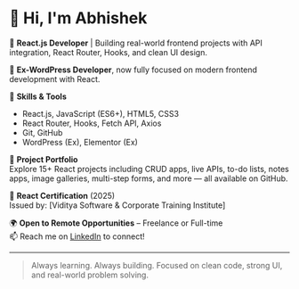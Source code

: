 # 👋 Hi, I'm Abhishek

🚀 **React.js Developer** | Building real-world frontend projects with API integration, React Router, Hooks, and clean UI design.

💼 **Ex-WordPress Developer**, now fully focused on modern frontend development with React.

🎯 **Skills & Tools**  
- React.js, JavaScript (ES6+), HTML5, CSS3  
- React Router, Hooks, Fetch API, Axios  
- Git, GitHub  
- WordPress (Ex), Elementor (Ex)

📂 **Project Portfolio**  
Explore 15+ React projects including CRUD apps, live APIs, to-do lists, notes apps, image galleries, multi-step forms, and more — all available on GitHub.

📜 **React Certification** (2025)  
Issued by: [Viditya Software & Corporate Training Institute]

🌍 **Open to Remote Opportunities** – Freelance or Full-time  
📫 Reach me on [LinkedIn](https://www.linkedin.com/in/abhishekvadnala) to connect!


---

> Always learning. Always building. Focused on clean code, strong UI, and real-world problem solving.

